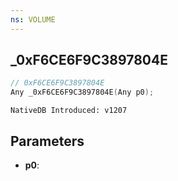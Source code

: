 ```yaml
---
ns: VOLUME
---
```

## _0xF6CE6F9C3897804E

```c
// 0xF6CE6F9C3897804E
Any _0xF6CE6F9C3897804E(Any p0);
```

```
NativeDB Introduced: v1207
```

## Parameters
* **p0**:
